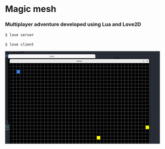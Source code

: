 # Magic mesh
### Multiplayer adventure developed using Lua and Love2D

```bash
$ love server
```

```bash
$ love client
```

<img src="image.png"></img>
